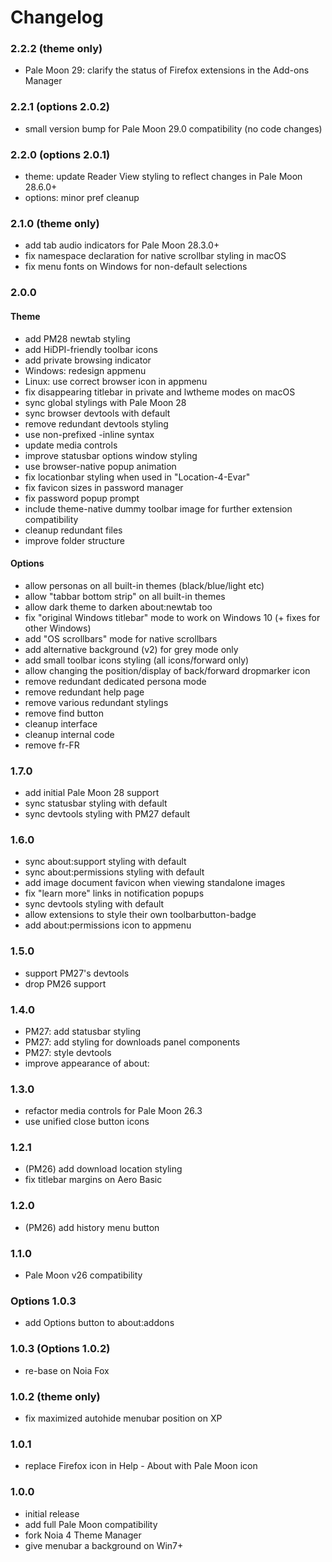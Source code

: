 # Changelog

### 2.2.2 (theme only)
- Pale Moon 29: clarify the status of Firefox extensions in the Add-ons Manager

### 2.2.1 (options 2.0.2)
- small version bump for Pale Moon 29.0 compatibility (no code changes)

### 2.2.0 (options 2.0.1)
- theme: update Reader View styling to reflect changes in Pale Moon 28.6.0+
- options: minor pref cleanup

### 2.1.0 (theme only)
- add tab audio indicators for Pale Moon 28.3.0+
- fix namespace declaration for native scrollbar styling in macOS
- fix menu fonts on Windows for non-default selections

### 2.0.0

#### Theme

- add PM28 newtab styling
- add HiDPI-friendly toolbar icons
- add private browsing indicator
- Windows: redesign appmenu
- Linux: use correct browser icon in appmenu
- fix disappearing titlebar in private and lwtheme modes on macOS
- sync global stylings with Pale Moon 28
- sync browser devtools with default
- remove redundant devtools styling
- use non-prefixed -inline syntax
- update media controls
- improve statusbar options window styling
- use browser-native popup animation
- fix locationbar styling when used in "Location-4-Evar"
- fix favicon sizes in password manager
- fix password popup prompt
- include theme-native dummy toolbar image for further extension compatibility
- cleanup redundant files
- improve folder structure

#### Options

- allow personas on all built-in themes (black/blue/light etc)
- allow "tabbar bottom strip" on all built-in themes
- allow dark theme to darken about:newtab too
- fix "original Windows titlebar" mode to work on Windows 10 (+ fixes for other Windows)
- add "OS scrollbars" mode for native scrollbars
- add alternative background (v2) for grey mode only
- add small toolbar icons styling (all icons/forward only)
- allow changing the position/display of back/forward dropmarker icon
- remove redundant dedicated persona mode
- remove redundant help page
- remove various redundant stylings
- remove find button
- cleanup interface
- cleanup internal code
- remove fr-FR

### 1.7.0
- add initial Pale Moon 28 support
- sync statusbar styling with default
- sync devtools styling with PM27 default

### 1.6.0
- sync about:support styling with default
- sync about:permissions styling with default
- add image document favicon when viewing standalone images
- fix "learn more" links in notification popups
- sync devtools styling with default
- allow extensions to style their own toolbarbutton-badge
- add about:permissions icon to appmenu

### 1.5.0
- support PM27's devtools
- drop PM26 support

### 1.4.0
- PM27: add statusbar styling
- PM27: add styling for downloads panel components
- PM27: style devtools
- improve appearance of about:

### 1.3.0
- refactor media controls for Pale Moon 26.3
- use unified close button icons

### 1.2.1
- (PM26) add download location styling
- fix titlebar margins on Aero Basic

### 1.2.0
- (PM26) add history menu button

### 1.1.0
- Pale Moon v26 compatibility

### Options 1.0.3
- add Options button to about:addons

### 1.0.3 (Options 1.0.2)
- re-base on Noia Fox

### 1.0.2 (theme only)
- fix maximized autohide menubar position on XP

### 1.0.1
- replace Firefox icon in Help - About with Pale Moon icon

### 1.0.0
- initial release
- add full Pale Moon compatibility
- fork Noia 4 Theme Manager
- give menubar a background on Win7+